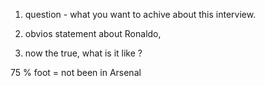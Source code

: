 1. question - what you want to achive about this interview. 

2. obvios statement about Ronaldo, 
3. now the true, what is it like ? 

75 % foot = not been in Arsenal